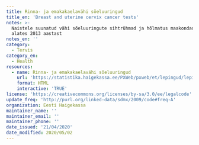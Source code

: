 ```yaml
---
title: Rinna- ja emakakaelavähi sõeluuringud
title_en: 'Breast and uterine cervix cancer tests'
notes: >-
  Naistele suunatud vähi sõeluuringute sihtrühmad ja hõlmatus maakondade lõikes,
  alates 2013 aastast
notes_en: ''
category: 
  - Tervis
category_en: 
  - Health
resources:
  - name: Rinna- ja emakakaelavähi sõeluuringud
    url: 'https://statistika.haigekassa.ee/PXWeb/pxweb/et/lepingud/lepingud__1_ennetus__S%c3%b5eluuringud/EN30.px/?rxid=a325f15f-bcfa-4097-8d98-b937f087acca'
    format: HTML
    interactive: 'TRUE'
license: 'https://creativecommons.org/licenses/by-sa/3.0/ee/legalcode'
update_freq: 'http://purl.org/linked-data/sdmx/2009/code#freq-A'
organization: Eesti Haigekassa
maintainer_name: ''
maintainer_email: ''
maintainer_phone: ''
date_issued: '21/04/2020'
date_modified: 2020/05/02
---
```

